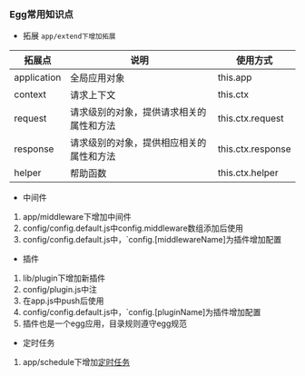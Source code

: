 ### Egg常用知识点
- 拓展
`app/extend下增加拓展`

| 拓展点      | 说明                                     | 使用方式          |
| ----------- | ---------------------------------------- | ----------------- |
| application | 全局应用对象                             | this.app          |
| context     | 请求上下文                               | this.ctx          |
| request     | 请求级别的对象，提供请求相关的属性和方法 | this.ctx.request  |
| response    | 请求级别的对象，提供相应相关的属性和方法 | this.ctx.response |
| helper      | 帮助函数                                 | this.ctx.helper   |

- 中间件
1. app/middleware下增加中间件
2. config/config.default.js中config.middleware数组添加后使用
3. config/config.default.js中，`config.[middlewareName]为插件增加配置

- 插件
1. lib/plugin下增加新插件
2. config/plugin.js中注
3. 在app.js中push后使用
4. config/config.default.js中，`config.[pluginName]为插件增加配置
5. 插件也是一个egg应用，目录规则遵守egg规范

- 定时任务
1. app/schedule下增加[定时任务](https://www.eggjs.org/zh-CN/basics/schedule)
